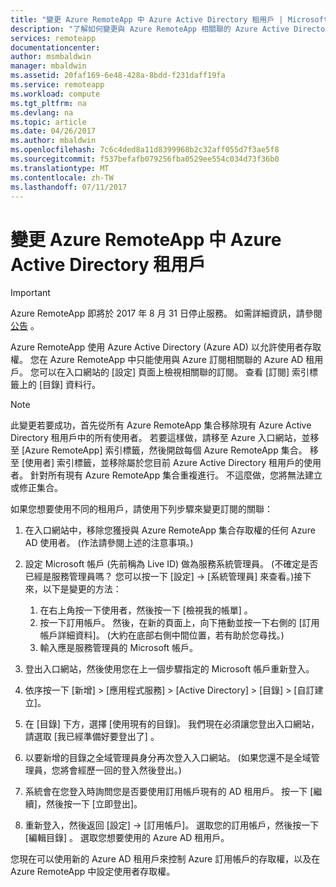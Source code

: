 ```yaml
---
title: "變更 Azure RemoteApp 中 Azure Active Directory 租用戶 | Microsoft Docs"
description: "了解如何變更與 Azure RemoteApp 相關聯的 Azure Active Directory 租用戶"
services: remoteapp
documentationcenter: 
author: msmbaldwin
manager: mbaldwin
ms.assetid: 20faf169-6e48-428a-8bdd-f231daff19fa
ms.service: remoteapp
ms.workload: compute
ms.tgt_pltfrm: na
ms.devlang: na
ms.topic: article
ms.date: 04/26/2017
ms.author: mbaldwin
ms.openlocfilehash: 7c6c4ded8a11d8399968b2c32aff055d7f3ae5f8
ms.sourcegitcommit: f537befafb079256fba0529ee554c034d73f36b0
ms.translationtype: MT
ms.contentlocale: zh-TW
ms.lasthandoff: 07/11/2017
---
```

# <a name="change-the-azure-active-directory-tenant-in-azure-remoteapp"></a>變更 Azure RemoteApp 中 Azure Active Directory 租用戶
> [!IMPORTANT]
> Azure RemoteApp 即將於 2017 年 8 月 31 日停止服務。 如需詳細資訊，請參閱 [公告](https://go.microsoft.com/fwlink/?linkid=821148) 。
> 
> 

Azure RemoteApp 使用 Azure Active Directory (Azure AD) 以允許使用者存取權。 您在 Azure RemoteApp 中只能使用與 Azure 訂閱相關聯的 Azure AD 租用戶。 您可以在入口網站的 [設定]  頁面上檢視相關聯的訂閱。 查看 [訂閱] 索引標籤上的 [目錄] 資料行。

> [!NOTE]
> 此變更若要成功，首先從所有 Azure RemoteApp 集合移除現有 Azure Active Directory 租用戶中的所有使用者。 若要這樣做，請移至 Azure 入口網站，並移至 [Azure RemoteApp]  索引標籤，然後開啟每個 Azure RemoteApp 集合。 移至 [使用者]  索引標籤，並移除屬於您目前 Azure Active Directory 租用戶的使用者。 針對所有現有 Azure RemoteApp 集合重複進行。 不這麼做，您將無法建立或修正集合。
> 
> 

如果您想要使用不同的租用戶，請使用下列步驟來變更訂閱的關聯：

1. 在入口網站中，移除您獲授與 Azure RemoteApp 集合存取權的任何 Azure AD 使用者。 (作法請參閱上述的注意事項。)
2. 設定 Microsoft 帳戶 (先前稱為 Live ID) 做為服務系統管理員。 (不確定是否已經是服務管理員嗎？ 您可以按一下 [設定] -> [系統管理員] 來查看。)接下來，以下是變更的方法：
   
   1. 在右上角按一下使用者，然後按一下 [檢視我的帳單] 。
   2. 按一下訂用帳戶。 然後，在新的頁面上，向下捲動並按一下右側的 [訂用帳戶詳細資料]。 (大約在底部右側中間位置，若有助於您尋找。)
   3. 輸入應是服務管理員的 Microsoft 帳戶。
3. 登出入口網站，然後使用您在上一個步驟指定的 Microsoft 帳戶重新登入。
4. 依序按一下 [新增] > [應用程式服務] > [Active Directory] > [目錄] > [自訂建立]。
5. 在 [目錄] 下方，選擇 [使用現有的目錄]。 我們現在必須讓您登出入口網站，請選取 [我已經準備好要登出了] 。
6. 以要新增的目錄之全域管理員身分再次登入入口網站。 (如果您還不是全域管理員，您將會經歷一回的登入然後登出。)
7. 系統會在您登入時詢問您是否要使用訂用帳戶現有的 AD 租用戶。 按一下 [繼續]，然後按一下 [立即登出]。
8. 重新登入，然後返回 [設定] -> [訂用帳戶]。 選取您的訂用帳戶，然後按一下 [編輯目錄] 。 選取您想要使用的 Azure AD 租用戶。

您現在可以使用新的 Azure AD 租用戶來控制 Azure 訂用帳戶的存取權，以及在 Azure RemoteApp 中設定使用者存取權。

